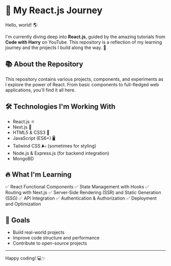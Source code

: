 # 🚀 My React.js Journey

Hello, world! 🌎

I'm currently diving deep into **React.js**, guided by the amazing tutorials from **Code with Harry** on YouTube. This repository is a reflection of my learning journey and the projects I build along the way. 🎯

## 📚 About the Repository

This repository contains various projects, components, and experiments as I explore the power of React. From basic components to full-fledged web applications, you'll find it all here.

## 🛠️ Technologies I'm Working With

- React.js ⚛️
- Next.js 🚀
- HTML5 & CSS3 🎨
- JavaScript (ES6+) 🖥️
- Tailwind CSS 🌬️ (sometimes for styling)
- Node.js & Express.js (for backend integration)
- MongoBD 

## 🔥 What I'm Learning

✅ React Functional Components
✅ State Management with Hooks
✅ Routing with Next.js
✅ Server-Side Rendering (SSR) and Static Generation (SSG)
✅ API Integration
✅ Authentication & Authorization
✅ Deployment and Optimization

## 🎯 Goals

- Build real-world projects
- Improve code structure and performance
- Contribute to open-source projects


---

Happy coding! 💻✨

